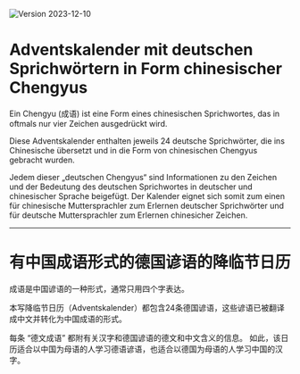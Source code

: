 ![Version 2023-12-10](https://img.shields.io/badge/version-2023--12--19-blue)

# Adventskalender mit deutschen Sprichwörtern in Form chinesischer Chengyus

Ein Chengyu (成语) ist eine Form eines chinesischen Sprichwortes, das in oftmals nur vier Zeichen ausgedrückt wird. 

Diese Adventskalender enthalten jeweils 24 deutsche Sprichwörter, die ins Chinesische übersetzt und in die Form von chinesischen Chengyus gebracht wurden.

Jedem dieser „deutschen Chengyus“ sind Informationen zu den Zeichen und der Bedeutung des deutschen Sprichwortes in deutscher und chinesischer Sprache beigefügt. 
Der Kalender eignet sich somit zum einen für chinesische Muttersprachler zum Erlernen deutscher Sprichwörter und für deutsche Muttersprachler zum Erlernen chinesicher Zeichen.

---

# 有中国成语形式的德国谚语的降临节日历

成语是中国谚语的一种形式，通常只用四个字表达。

本写降临节日历（Adventskalender）都包含24条德国谚语，这些谚语已被翻译成中文并转化为中国成语的形式。

每条 “德文成语” 都附有关汉字和德国谚语的德文和中文含义的信息。
如此，该日历适合以中国为母语的人学习德语谚语，也适合以德国为母语的人学习中国的汉字。
